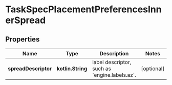
# TaskSpecPlacementPreferencesInnerSpread

## Properties
| Name | Type | Description | Notes |
| ------------ | ------------- | ------------- | ------------- |
| **spreadDescriptor** | **kotlin.String** | label descriptor, such as &#x60;engine.labels.az&#x60;.  |  [optional] |




